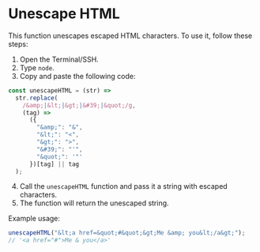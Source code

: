 # Unescape HTML

This function unescapes escaped HTML characters. To use it, follow these steps:

1. Open the Terminal/SSH.
2. Type `node`.
3. Copy and paste the following code:

```js
const unescapeHTML = (str) =>
  str.replace(
    /&amp;|&lt;|&gt;|&#39;|&quot;/g,
    (tag) =>
      ({
        "&amp;": "&",
        "&lt;": "<",
        "&gt;": ">",
        "&#39;": "'",
        "&quot;": '"'
      })[tag] || tag
  );
```

4. Call the `unescapeHTML` function and pass it a string with escaped characters.
5. The function will return the unescaped string.

Example usage:

```js
unescapeHTML("&lt;a href=&quot;#&quot;&gt;Me &amp; you&lt;/a&gt;");
// '<a href="#">Me & you</a>'
```
